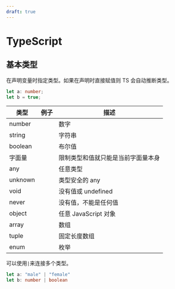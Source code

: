 ```yaml
---
draft: true
---
```


# TypeScript

## 基本类型

在声明变量时指定类型。如果在声明时直接赋值则 TS 会自动推断类型。

```typescript
let a: number;
let b = true;
```

| 类型    | 例子 | 描述                               |
| ------- | ---- | ---------------------------------- |
| number  |      | 数字                               |
| string  |      | 字符串                             |
| boolean |      | 布尔值                             |
| 字面量  |      | 限制类型和值就只能是当前字面量本身 |
| any     |      | 任意类型                           |
| unknown |      | 类型安全的 any                     |
| void    |      | 没有值或 undefined                 |
| never   |      | 没有值，不能是任何值               |
| object  |      | 任意 JavaScript 对象               |
| array   |      | 数组                               |
| tuple   |      | 固定长度数组                       |
| enum    |      | 枚举                               |

可以使用`|`来连接多个类型。

```typescript
let a: "male" | "female"
let b: number | boolean
```
